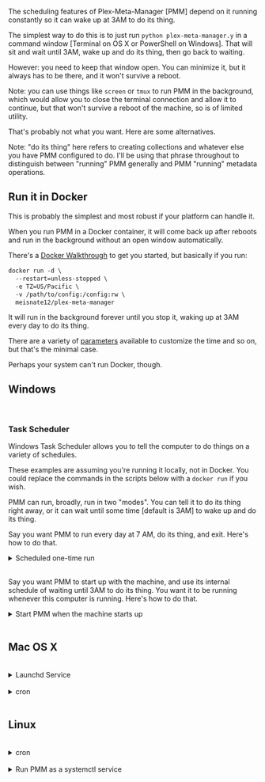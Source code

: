 The scheduling features of Plex-Meta-Manager [PMM] depend on it running constantly so it can wake up at 3AM to do its thing.

The simplest way to do this is to just run `python plex-meta-manager.y` in a command window [Terminal on OS X or PowerShell on Windows].  That will sit and wait until 3AM, wake up and do its thing, then go back to waiting.

However: you need to keep that window open.  You can minimize it, but it always has to be there, and it won't survive a reboot.

Note: you can use things like `screen` or `tmux` to run PMM in the background, which would allow you to close the terminal connection and allow it to continue, but that won't survive a reboot of the machine, so is of limited utility.

That's probably not what you want.  Here are some alternatives.

Note: "do its thing" here refers to creating collections and whatever else you have PMM configured to do.  I'll be using that phrase throughout to distinguish between "running" PMM generally and PMM "running" metadata operations.

## Run it in Docker

This is probably the simplest and most robust if your platform can handle it.

When you run PMM in a Docker container, it will come back up after reboots and run in the background without an open window automatically.

There's a [Docker Walkthrough](https://github.com/meisnate12/Plex-Meta-Manager/wiki/Docker-Walkthrough) to get you started, but basically if you run:

```
docker run -d \
  --restart=unless-stopped \
  -e TZ=US/Pacific \
  -v /path/to/config:/config:rw \
  meisnate12/plex-meta-manager
```
It will run in the background forever until you stop it, waking up at 3AM every day to do its thing.

There are a variety of [parameters](Run-Commands-&-Environmental-Variables.md) available to customize the time and so on, but that's the minimal case.

Perhaps your system can't run Docker, though.

## Windows
<br />

### Task Scheduler

Windows Task Scheduler allows you to tell the computer to do things on a variety of schedules.

These examples are assuming you're running it locally, not in Docker.  You could replace the commands in the scripts below with a `docker run` if you wish.

PMM can run, broadly, run in two "modes".  You can tell it to do its thing right away, or it can wait until some time [default is 3AM] to wake up and do its thing.

Say you want PMM to run every day at 7 AM, do its thing, and exit.  Here's how to do that.

<details>
  <summary>Scheduled one-time run</summary>
  <br />

1. Create a script to run PMM.  You can do this in any text editor; I'm using notepad.

   I'm assuming you installed PMM using the [Local Walkthrough](https://github.com/meisnate12/Plex-Meta-Manager/wiki/Local-Walkthrough) and so have the virtual environment described there set up.

   ```batch
   cd C:\User\IEUser\Plex-Meta-Manager-1.15.1
   .\pmm-venv\Scripts\python .\plex_meta_manager.py --run
   ```

   Of course, that path should reflect your own environment.

   The script goes to the PMM directory, then runs the script with the `--run` flag which triggers an immediate processing.  It will do its thing and exit.

   Save this file in the PMM directory as `runner.cmd`.

2. Open Task Scheduler

   Type "task" into the search field of the start menu, and choose "Task Scheduler" [NOT "Task Manager"

   ![task-scheduler](images/task-scheduler/02-open-task-scheduler.png)

3. Create a basic task

   Over on the right, click "Create Basic Task"

   ![task-scheduler](images/task-scheduler/03-task-scheduler-main.png)

4. Give it a name [and a description if you wish], click "Next".

   ![task-scheduler](images/task-scheduler/04-basic-task-01.png)

5. Choose when you want it to run [here we're choosing "daily" since we want it to run every day], click "Next"

   ![task-scheduler](images/task-scheduler/04-basic-task-02.png)

6. Specify start date and time, click "Next".

   ![task-scheduler](images/task-scheduler/04-basic-task-03.png)

7. Choose the action to take, click "Next".

   ![task-scheduler](images/task-scheduler/04-basic-task-04.png)

8. You'll be asked to find the thing] you want to run.  Navigate to the PMM directory and choose `runner.cmd`, which you created in step 1.

   ![task-scheduler](images/task-scheduler/04-basic-task-05.png)

9. Copy the directory [everything up to but not including `runner.cmd` from the "Program/Script" field, and paste it into the "Start in" field.  This is `C:\User\IEUser\Plex-Meta-Manager-1.15.1` in the example below.

   ![task-scheduler](images/task-scheduler/04-basic-task-06.png)

10. Check "Open the properties dialog" if you wish, then click "Finish".

   ![task-scheduler](images/task-scheduler/04-basic-task-07.png)

   The Properties dialog will show you details for your review.  You don't have to do anything with them.

11. Click "Task Schedule Library" on the left.  You can see your new task in the list.

   ![task-scheduler](images/task-scheduler/04-basic-task-09.png)

12. You're done.
</details><br />


Say you want PMM to start up with the machine, and use its internal schedule of waiting until 3AM to do its thing.  You want it to be running whenever this computer is running. Here's how to do that.

<details>
  <summary>Start PMM when the machine starts up</summary>
  <br />

1. Create a script to run PMM.  You can do this in any text editor; I'm using notepad.

   I'm assuming you installed PMM using the [Local Walkthrough](https://github.com/meisnate12/Plex-Meta-Manager/wiki/Local-Walkthrough) and so have the virtual environment described there set up.

   ```batch
   cd C:\User\IEUser\Plex-Meta-Manager-1.15.1
   .\pmm-venv\Scripts\python .\plex_meta_manager.py
   ```

   Of course, that path should reflect your own environment.

   The script goes to the PMM directory, then runs the script in the default mode.  It will wait until 3AM, do its thing, and go back to waiting until 3AM the next day.

   Save this file in the PMM directory as `waiter.cmd`.

2. Open Task Scheduler

   Type "task" into the search field of the start menu, and choose "Task Scheduler" [NOT "Task Manager"

   ![task-scheduler](images/task-scheduler/02-open-task-scheduler.png)

3. Create a basic task

   Over on the right, click "Create Basic Task"

   ![task-scheduler](images/task-scheduler/06-basic-task-01.png)

4. Give it a name [and a description if you wish], click "Next".

   ![task-scheduler](images/task-scheduler/06-basic-task-02.png)

5. Choose when you want it to run [here we're choosing "When the computer starts" since we want it to run whenever this machine is up].

   ![task-scheduler](images/task-scheduler/06-basic-task-03.png)

6. Choose the action to take, click "Next".

   ![task-scheduler](images/task-scheduler/06-basic-task-04.png)
7. You'll be asked to find the thing] you want to run.  Navigate to the PMM directory and choose `waiter.cmd`, which you created in step 1.

   ![task-scheduler](images/task-scheduler/06-basic-task-05.png)

   Copy the directory [everything up to but not including `waiter.cmd` from the "Program/Script" field, and paste it into the "Start in" field.  This is `C:\User\IEUser\Plex-Meta-Manager-1.15.1` in the example below.

8. Click "Finish".

   ![task-scheduler](images/task-scheduler/06-basic-task-06.png)

9.  You're done.

If you wanted to run the script with at startup, but specify a different time from 3AM, your `waiter.cmd` could look like this:

![task-scheduler](images/task-scheduler/07-waiter-cmd-times.png)
</details><br />


## Mac OS X
<br />
<details>
  <summary>Launchd Service</summary>
  <br />

1. Create launchd service:

   A couple examples; you'll want to edit the THINGS IN ALL CAPS to reflect your system.

   Keep PMM running constantly, let it wait to do its thing at 3AM:

   ```
   <?xml version="1.0" encoding="UTF-8"?>
   <!DOCTYPE plist PUBLIC "-//Apple//DTD PLIST 1.0//EN" "http://www.apple.com/DTDs/PropertyList-1.0.dtd">
   <plist version="1.0">
   <dict>
   	<key>Label</key>
   	<string>com.YOUR_USERNAME.plex-meta-manager</string>
   	<key>ProgramArguments</key>
   	<array>
   		<string>sh</string>
   		<string>-c</string>
   		<string>pmm-venv/bin/python plex-meta-manager.py --config /PATH/TO/PMM/config/config.yml</string>
   	</array>
   	<key>UserName</key>
   	<string>YOUR_USERNAME</string>
   	<key>WorkingDirectory</key>
   	<string>/PATH/TO/PMM</string>
   </dict>
   </plist>
   ```

   Run PMM every 6 hours, running it immediately and letting it quit:

   ```
   <?xml version="1.0" encoding="UTF-8"?>
   <!DOCTYPE plist PUBLIC "-//Apple//DTD PLIST 1.0//EN" "http://www.apple.com/DTDs/PropertyList-1.0.dtd">
   <plist version="1.0">
   <dict>
   	<key>Label</key>
   	<string>com.YOUR_USERNAME.plex-meta-manager</string>
   	<key>ProgramArguments</key>
   	<array>
   		<string>sh</string>
   		<string>-c</string>
   		<string>pmm-venv/bin/python plex-meta-manager.py --config /PATH/TO/PMM/config/config.yml --run</string>
   	</array>
   	<key>StartCalendarInterval</key>
   	<array>
   		<dict>
   			<key>Hour</key>
   			<integer>6</integer>
   		</dict>
   		<dict>
   			<key>Hour</key>
   			<integer>12</integer>
   		</dict>
   		<dict>
   			<key>Hour</key>
   			<integer>18</integer>
   		</dict>
   		<dict>
   			<key>Hour</key>
   			<integer>24</integer>
   		</dict>
   	</array>
   	<key>UserName</key>
   	<string>YOUR_USERNAME</string>
   	<key>WorkingDirectory</key>
   	<string>/PATH/TO/PMM</string>
   </dict>
   </plist>
   ```

   A useful tool to generate these plist files is [https://zerolaunched.herokuapp.com/](https://zerolaunched.herokuapp.com/)

   Save this file as `com.YOUR_USERNAME.plex-meta-manager.plist` in `~/Library/LaunchAgents`.

2. Load and start the agent 🚀

   Retrieve your user id with `id -u` in Terminal.  You'll need it for the commands in this step.

   Load the agent by executing the following commands:

   ```
   cd ~/Library/LaunchAgents/
   launchctl bootstrap gui/YOUR-USER-ID com.YOUR_USERNAME.plex-meta-manager.plist
   ```

   And then kick-start it with:

   ```
   launchctl kickstart -k gui/YOUR-USER-ID/com.YOUR_USERNAME.plex-meta-manager
   ```

   Note that this command uses the *label*, not the plist filename. The -k options means that the service will first be killed, if running.

   The agent should now be active and starting the program according to the schedule you set.
</details><br />


<details>
  <summary>cron</summary>
  <br />

See the cron section below.
</details><br />

## Linux
<br />
<details>
  <summary>cron</summary>
  <br />

1. Decide when you want to run Plex Meta Manager

   `cron` needs a specific syntax to express schedules.  A cron schedule is something like "Every Tuesday at 4" or "5 minutes past every other hour".

   You can generate the required line by checking boxes using something like [crontab-generator](https://crontab-generator.org/).

   The command you use in crontab will probably be the command you use to run it on the command line.

   A command you could use for this:

   ```
   /path/to/plex-meta-manager/pmm-venv/bin/python /path/to/plex-meta-manager/plex_meta_manager.py --config /path/to/plex-meta-manager/config/config.yml --run
   ```

   NOTE: This is assuming you created the `pmm-venv` virtual environment as described in the [Local Walkthrough](https://github.com/meisnate12/Plex-Meta-Manager/wiki/Local-Walkthrough)

2. Open the system crontab for editing:

   ```bash
   sudo crontab -e
   ```

3. Paste in the crontab line you got from `crontab-generator`, or type in one of your own.

4. Save and close the file.
</details><br />

<details>
  <summary>Run PMM as a systemctl service</summary>
  <br />

1. Create the service file:

   ```bash
   sudo nano /etc/systemd/system/plex-meta-manager.service
   ```

   Put the following into the file:
   ```
   # /etc/systemd/system/plex-meta-manager.service

   [Unit]
   Description=Plex Meta Manager
   After=network-online.target

   [Service]
   User=USER
   Group=GROUP
   Type=simple
   Environment=LC_ALL=C.UTF-8
   Environment=LANG=C.UTF-8
   WorkingDirectory=/path/to/plex-meta-manager
   ExecStart=/path/to/plex-meta-manager/pmm-venv/bin/python /path/to/plex-meta-manager/plex_meta_manager.py
   Restart=always
   RestartSec=10

   [Install]
   WantedBy=default.target
   ```

   Change `USER` and `GROUP` to reflect your user and group.

   Change `/path/to/plex-meta-manager` to reflect where you've installed Plex Meta Manager.

   NOTE: This is assuming you created the `pmm-venv` virtual environment as described in the [Local Walkthrough](https://github.com/meisnate12/Plex-Meta-Manager/wiki/Local-Walkthrough)

   Save and close the file.

2. Load and start the service

   ```shell
   sudo systemctl daemon-reload
   sudo systemctl start plex-meta-manager.service
   ```

3. You can check whether the service is running with:

   ```shell
   sudo systemctl status plex-meta-manager.service
   ```
</details><br />

